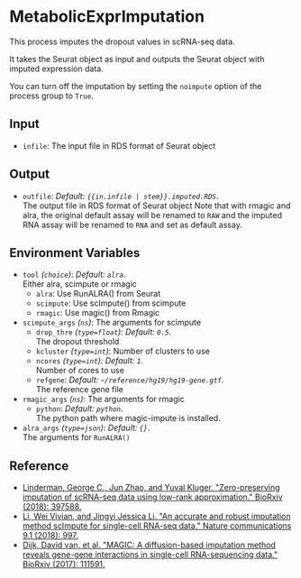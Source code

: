 # MetabolicExprImputation

This process imputes the dropout values in scRNA-seq data.

It takes the Seurat object as input and outputs the Seurat object with
imputed expression data.<br />

You can turn off the imputation by setting the `noimpute` option
of the process group to `True`.<br />

## Input

- `infile`:
    The input file in RDS format of Seurat object

## Output

- `outfile`: *Default: `{{in.infile | stem}}.imputed.RDS`*. <br />
    The output file in RDS format of Seurat object
    Note that with rmagic and alra, the original default assay will be
    renamed to `RAW` and the imputed RNA assay will be
    renamed to `RNA` and set as default assay.<br />

## Environment Variables

- `tool` *(`choice`)*: *Default: `alra`*. <br />
    Either alra, scimpute or rmagic
    - `alra`:
        Use RunALRA() from Seurat
    - `scimpute`:
        Use scImpute() from scimpute
    - `rmagic`:
        Use magic() from Rmagic
- `scimpute_args` *(`ns`)*:
    The arguments for scimpute
    - `drop_thre` *(`type=float`)*: *Default: `0.5`*. <br />
        The dropout threshold
    - `kcluster` *(`type=int`)*:
        Number of clusters to use
    - `ncores` *(`type=int`)*: *Default: `1`*. <br />
        Number of cores to use
    - `refgene`: *Default: `~/reference/hg19/hg19-gene.gtf`*. <br />
        The reference gene file
- `rmagic_args` *(`ns`)*:
    The arguments for rmagic
    - `python`: *Default: `python`*. <br />
        The python path where magic-impute is installed.<br />
- `alra_args` *(`type=json`)*: *Default: `{}`*. <br />
    The arguments for `RunALRA()`

## Reference

- [Linderman, George C., Jun Zhao, and Yuval Kluger. "Zero-preserving imputation of scRNA-seq data using low-rank approximation." BioRxiv (2018): 397588.](https://www.nature.com/articles/s41467-021-27729-z)
- [Li, Wei Vivian, and Jingyi Jessica Li. "An accurate and robust imputation method scImpute for single-cell RNA-seq data." Nature communications 9.1 (2018): 997.](https://www.nature.com/articles/s41467-018-03405-7)
- [Dijk, David van, et al. "MAGIC: A diffusion-based imputation method reveals gene-gene interactions in single-cell RNA-sequencing data." BioRxiv (2017): 111591.](https://www.cell.com/cell/abstract/S0092-8674(18)30724-4)

